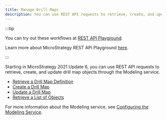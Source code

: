 ```yaml
---
title: Manage Drill Maps
description: You can use REST API requests to retrieve, create, and update drill map objects through the Modeling service.
---
```


:::tip

You can try out these workflows at [REST API Playground](https://www.postman.com/microstrategysdk/workspace/microstrategy-rest-api/folder/16131298-675653f8-369b-425d-b730-a43e11b584bb?ctx=documentation).

Learn more about MicroStrategy REST API Playground [here](/docs/getting-started/playground.md).

:::

Starting in MicroStrategy 2021 Update 6, you can use REST API requests to retrieve, create, and update drill map objects through the Modeling service.

- [Retrieve a Drill Map Definition](./retrieve-a-drill-map-definition.md)
- [Create a Drill Map](./create-a-drill-map.md)
- [Update a Drill Map](./update-a-drill-map.md)
- [Retrieve a List of Objects](./retrieve-a-list-of-objects.md)

For more information about the Modeling service, see [Configuring the Modeling Service](https://www2.microstrategy.com/producthelp/2021/InstallConfig/en-us/Content/modeling_service.htm).
